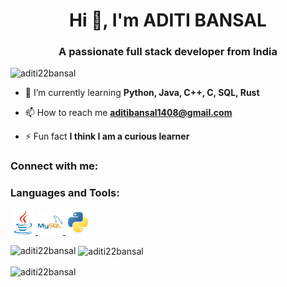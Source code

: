 <h1 align="center">Hi 👋, I'm ADITI BANSAL</h1>
<h3 align="center">A passionate full stack developer from India</h3>

<p align="left"> <img src="https://komarev.com/ghpvc/?username=aditi22bansal&label=Profile%20views&color=0e75b6&style=flat" alt="aditi22bansal" /> </p>

- 🌱 I’m currently learning **Python, Java, C++, C, SQL, Rust**

- 📫 How to reach me **aditibansal1408@gmail.com**

- ⚡ Fun fact **I think I am a curious learner**

<h3 align="left">Connect with me:</h3>
<p align="left">
</p>

<h3 align="left">Languages and Tools:</h3>
<p align="left"> <a href="https://www.java.com" target="_blank" rel="noreferrer"> <img src="https://raw.githubusercontent.com/devicons/devicon/master/icons/java/java-original.svg" alt="java" width="40" height="40"/> </a> <a href="https://www.mysql.com/" target="_blank" rel="noreferrer"> <img src="https://raw.githubusercontent.com/devicons/devicon/master/icons/mysql/mysql-original-wordmark.svg" alt="mysql" width="40" height="40"/> </a> <a href="https://www.python.org" target="_blank" rel="noreferrer"> <img src="https://raw.githubusercontent.com/devicons/devicon/master/icons/python/python-original.svg" alt="python" width="40" height="40"/> </a> </p>

<p><img align="left" src="https://github-readme-stats.vercel.app/api/top-langs?username=aditi22bansal&show_icons=true&locale=en&layout=compact" alt="aditi22bansal" /></p>

<p>&nbsp;<img align="center" src="https://github-readme-stats.vercel.app/api?username=aditi22bansal&show_icons=true&locale=en" alt="aditi22bansal" /></p>

<p><img align="center" src="https://github-readme-streak-stats.herokuapp.com/?user=aditi22bansal&" alt="aditi22bansal" /></p>
